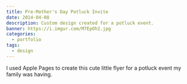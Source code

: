 ```yaml
---
title: Pre-Mother's Day Potluck Invite
date: 2014-04-08
description: Custom design created for a potluck event.
banner: https://i.imgur.com/M7EpOh2.jpg
categories:
  - portfolio
tags:
  - design
---
```


I used Apple Pages to create this cute little flyer for a potluck event my family was having.
